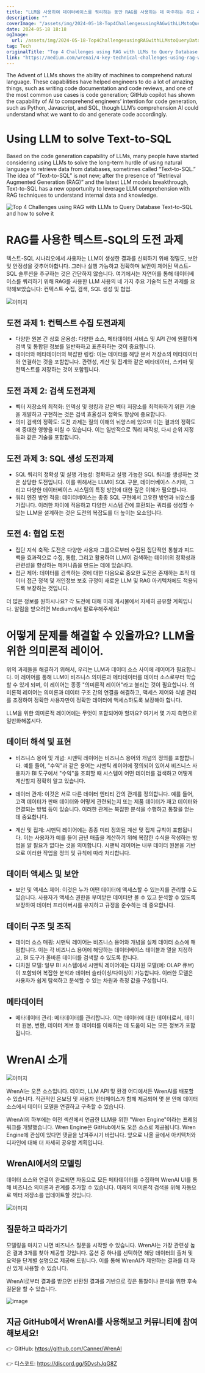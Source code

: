 ```yaml
---
title: "LLM을 사용하여 데이터베이스를 쿼리하는 동안 RAG를 사용하는 데 마주하는 주요 4가지 문제 및 해결 방법"
description: ""
coverImage: "/assets/img/2024-05-18-Top4ChallengesusingRAGwithLLMstoQueryDatabaseText-to-SQLandhowtosolveit_0.png"
date: 2024-05-18 18:18
ogImage:
  url: /assets/img/2024-05-18-Top4ChallengesusingRAGwithLLMstoQueryDatabaseText-to-SQLandhowtosolveit_0.png
tag: Tech
originalTitle: "Top 4 Challenges using RAG with LLMs to Query Database (Text-to-SQL) and how to solve it."
link: "https://medium.com/wrenai/4-key-technical-challenges-using-rag-with-llms-to-query-database-text-to-sql-and-how-to-solve-it-5d5a3d6682e5"
---
```


The Advent of LLMs shows the ability of machines to comprehend natural language. These capabilities have helped engineers to do a lot of amazing things, such as writing code documentation and code reviews, and one of the most common use cases is code generation; GitHub copilot has shown the capability of AI to comprehend engineers’ intention for code generation, such as Python, Javascript, and SQL, though LLM’s comprehension AI could understand what we want to do and generate code accordingly.

# Using LLM to solve Text-to-SQL

Based on the code generation capability of LLMs, many people have started considering using LLMs to solve the long-term hurdle of using natural language to retrieve data from databases, sometimes called “Text-to-SQL.” The idea of “Text-to-SQL” is not new; after the presence of “Retrieval Augmented Generation (RAG)” and the latest LLM models breakthrough, Text-to-SQL has a new opportunity to leverage LLM comprehension with RAG techniques to understand internal data and knowledge.

![Top 4 Challenges using RAG with LLMs to Query Database Text-to-SQL and how to solve it](/assets/img/2024-05-18-Top4ChallengesusingRAGwithLLMstoQueryDatabaseText-to-SQLandhowtosolveit_0.png)

<div class="content-ad"></div>

# RAG를 사용한 텍스트-SQL의 도전 과제

텍스트-SQL 시나리오에서 사용자는 LLM이 생성한 결과를 신뢰하기 위해 정밀도, 보안 및 안정성을 갖추어야합니다. 그러나 실행 가능하고 정확하며 보안이 제어된 텍스트-SQL 솔루션을 추구하는 것은 간단하지 않습니다. 여기에서는 자연어를 통해 데이터베이스를 쿼리하기 위해 RAG를 사용한 LLM 사용의 네 가지 주요 기술적 도전 과제를 요약해보았습니다: 컨텍스트 수집, 검색, SQL 생성 및 협업.

![이미지](/assets/img/2024-05-18-Top4ChallengesusingRAGwithLLMstoQueryDatabaseText-to-SQLandhowtosolveit_1.png)

## 도전 과제 1: 컨텍스트 수집 도전과제

<div class="content-ad"></div>

- 다양한 원본 간 상호 운용성: 다양한 소스, 메타데이터 서비스 및 API 간에 원활하게 검색 및 통합된 정보를 일반화하고 표준화하는 것이 중요합니다.
- 데이터와 메타데이터의 복잡한 링킹: 이는 데이터를 해당 문서 저장소의 메타데이터와 연결하는 것을 포함합니다. 관련성, 계산 및 집계와 같은 메타데이터, 스키마 및 컨텍스트를 저장하는 것이 포함됩니다.

## 도전 과제 2: 검색 도전과제

- 벡터 저장소의 최적화: 인덱싱 및 청킹과 같은 벡터 저장소를 최적화하기 위한 기술을 개발하고 구현하는 것은 검색 효율성과 정확도 향상에 중요합니다.
- 의미 검색의 정확도: 도전 과제는 질의 이해의 뉘앙스에 있으며 이는 결과의 정확도에 중대한 영향을 미칠 수 있습니다. 이는 일반적으로 쿼리 재작성, 다시 순위 지정 등과 같은 기술을 포함합니다.

## 도전 과제 3: SQL 생성 도전과제

<div class="content-ad"></div>

- SQL 쿼리의 정확성 및 실행 가능성: 정확하고 실행 가능한 SQL 쿼리를 생성하는 것은 상당한 도전입니다. 이를 위해서는 LLM이 SQL 구문, 데이터베이스 스키마, 그리고 다양한 데이터베이스 시스템의 특정 방언에 대한 깊은 이해가 필요합니다.
- 쿼리 엔진 방언 적응: 데이터베이스는 종종 SQL 구현에서 고유한 방언과 뉘앙스를 가집니다. 이러한 차이에 적응하고 다양한 시스템 간에 호환되는 쿼리를 생성할 수 있는 LLM을 설계하는 것은 도전의 복잡도를 더 높이는 요소입니다.

## 도전 4: 협업 도전

- 집단 지식 축적: 도전은 다양한 사용자 그룹으로부터 수집된 집단적인 통찰과 피드백을 효과적으로 수집, 통합, 그리고 활용하여 LLM이 검색하는 데이터의 정확성과 관련성을 향상하는 메커니즘을 만드는 데에 있습니다.
- 접근 제어: 데이터를 검색하는 것에 대한 다음으로 중요한 도전은 존재하는 조직 데이터 접근 정책 및 개인정보 보호 규정이 새로운 LLM 및 RAG 아키텍처에도 적용되도록 보장하는 것입니다.

더 많은 정보를 원하시나요? 각 도전에 대해 미래 게시물에서 자세히 공유할 계획입니다. 알림을 받으려면 Medium에서 팔로우해주세요!

<div class="content-ad"></div>

# 어떻게 문제를 해결할 수 있을까요? LLM을 위한 의미론적 레이어.

위의 과제들을 해결하기 위해서, 우리는 LLM과 데이터 소스 사이에 레이어가 필요합니다. 이 레이어를 통해 LLM이 비즈니스 의미론과 메타데이터를 데이터 소스로부터 학습할 수 있게 되며, 이 레이어는 종종 "의미론적 레이어"라고 불리는 것이 필요합니다. 의미론적 레이어는 의미론과 데이터 구조 간의 연결을 해결하고, 액세스 제어와 식별 관리를 조정하여 정확한 사용자만이 정확한 데이터에 액세스하도록 보장해야 합니다.

LLM을 위한 의미론적 레이어에는 무엇이 포함되어야 할까요? 여기서 몇 가지 측면으로 일반화해봅시다.

## 데이터 해석 및 표현

<div class="content-ad"></div>

- 비즈니스 용어 및 개념: 시맨틱 레이어는 비즈니스 용어와 개념의 정의를 포함합니다. 예를 들어, "수익"과 같은 용어는 시맨틱 레이어에 정의되어 있어서 비즈니스 사용자가 BI 도구에서 "수익"을 조회할 때 시스템이 어떤 데이터를 검색하고 어떻게 계산할지 정확히 알고 있습니다.

- 데이터 관계: 이것은 서로 다른 데이터 엔티티 간의 관계를 정의합니다. 예를 들어, 고객 데이터가 판매 데이터와 어떻게 관련되는지 또는 제품 데이터가 재고 데이터와 연결되는 방법 등이 있습니다. 이러한 관계는 복잡한 분석을 수행하고 통찰을 얻는 데 중요합니다.

- 계산 및 집계: 시맨틱 레이어에는 종종 미리 정의된 계산 및 집계 규칙이 포함됩니다. 이는 사용자가 예를 들어 금년 매출을 계산하기 위해 복잡한 수식을 작성하는 방법을 알 필요가 없다는 것을 의미합니다. 시맨틱 레이어는 내부 데이터 원본을 기반으로 이러한 작업을 정의 및 규칙에 따라 처리합니다.

## 데이터 액세스 및 보안

- 보안 및 액세스 제어: 이것은 누가 어떤 데이터에 액세스할 수 있는지를 관리할 수도 있습니다. 사용자가 액세스 권한을 부여받은 데이터만 볼 수 있고 분석할 수 있도록 보장하여 데이터 프라이버시를 유지하고 규정을 준수하는 데 중요합니다.

## 데이터 구조 및 조직

<div class="content-ad"></div>

- 데이터 소스 매핑: 시맨틱 레이어는 비즈니스 용어와 개념을 실제 데이터 소스에 매핑합니다. 이는 각 비즈니스 용어에 해당하는 데이터베이스 테이블과 열을 지정하고, BI 도구가 올바른 데이터를 검색할 수 있도록 합니다.
- 다차원 모델: 일부 BI 시스템에서 시맨틱 레이어에는 다차원 모델(예: OLAP 큐브)이 포함되어 복잡한 분석과 데이터 슬라이싱/다이싱이 가능합니다. 이러한 모델은 사용자가 쉽게 탐색하고 분석할 수 있는 차원과 측정 값을 구성합니다.

## 메타데이터

- 메타데이터 관리: 메타데이터를 관리합니다. 이는 데이터에 대한 데이터로서, 데이터 원본, 변환, 데이터 계보 등 데이터를 이해하는 데 도움이 되는 모든 정보가 포함됩니다.

# WrenAI 소개

<div class="content-ad"></div>

![이미지](/assets/img/2024-05-18-Top4ChallengesusingRAGwithLLMstoQueryDatabaseText-to-SQLandhowtosolveit_2.png)

WrenAI는 오픈 소스입니다. 데이터, LLM API 및 환경 어디에서든 WrenAI를 배포할 수 있습니다. 직관적인 온보딩 및 사용자 인터페이스가 함께 제공되어 몇 분 안에 데이터소스에서 데이터 모델을 연결하고 구축할 수 있습니다.

WrenAI의 하부에는 이전 섹션에서 언급한 LLM을 위한 "Wren Engine"이라는 프레임워크를 개발했습니다. Wren Engine은 GitHub에서도 오픈 소스로 제공됩니다. Wren Engine에 관심이 있다면 댓글을 남겨주시기 바랍니다. 앞으로 나올 글에서 아키텍처와 디자인에 대해 더 자세히 공유할 계획입니다.

## WrenAI에서의 모델링

<div class="content-ad"></div>

데이터 소스와 연결이 완료되면 자동으로 모든 메타데이터를 수집하며 WrenAI UI를 통해 비즈니스 의미론과 관계를 추가할 수 있습니다. 미래의 의미론적 검색을 위해 자동으로 벡터 저장소를 업데이트할 것입니다.

![이미지](/assets/img/2024-05-18-Top4ChallengesusingRAGwithLLMstoQueryDatabaseText-to-SQLandhowtosolveit_3.png)

## 질문하고 따라가기

모델링을 마치고 나면 비즈니스 질문을 시작할 수 있습니다. WrenAI는 가장 관련성 높은 결과 3개를 찾아 제공할 것입니다. 옵션 중 하나를 선택하면 해당 데이터의 출처 및 요약을 단계별 설명으로 제공해 드립니다. 이를 통해 WrenAI가 제안하는 결과를 더 자신 있게 사용할 수 있습니다.

<div class="content-ad"></div>

WrenAI로부터 결과를 받으면 반환된 결과를 기반으로 깊은 통찰이나 분석을 위한 후속 질문을 할 수 있습니다.

![image](/assets/img/2024-05-18-Top4ChallengesusingRAGwithLLMstoQueryDatabaseText-to-SQLandhowtosolveit_4.png)

## 지금 GitHub에서 WrenAI를 사용해보고 커뮤니티에 참여해보세요!

👉 GitHub: https://github.com/Canner/WrenAI

<div class="content-ad"></div>

👉 디스코드: https://discord.gg/5DvshJqG8Z

